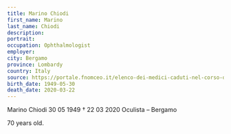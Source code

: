 ```yaml
---
title: Marino Chiodi
first_name: Marino
last_name: Chiodi
description: 
portrait: 
occupation: Ophthalmologist
employer: 
city: Bergamo
province: Lombardy
country: Italy 
source: https://portale.fnomceo.it/elenco-dei-medici-caduti-nel-corso-dellepidemia-di-covid-19/
birth_date: 1949-05-30
death_date: 2020-03-22
---
```


Marino Chiodi 30 05 1949 † 22 03 2020
Oculista – Bergamo

70 years old.